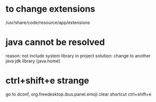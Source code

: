 # to change extensions
/usr/share/code/resource/app/extensions

# java cannot be resolved
reason: not include system library in project
solution: change to another java jdk library (java.home)

# ctrl+shift+e strange
go to dconf, org.freedesktop.ibus.panel.emoji
clear shortcut ctrl+shift+e



